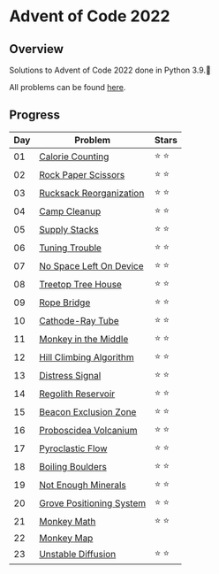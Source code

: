 # Advent of Code 2022

## Overview

Solutions to Advent of Code 2022 done in Python 3.9.:evergreen_tree:

All problems can be found [here](https://adventofcode.com/2022).

## Progress
| Day | Problem | Stars |
| --- | --- | --- |
| 01 | [Calorie Counting](https://adventofcode.com/2022/day/1) | ⭐ ⭐ |
| 02 | [Rock Paper Scissors](https://adventofcode.com/2022/day/2) | ⭐ ⭐ |
| 03 | [Rucksack Reorganization](https://adventofcode.com/2022/day/3) | ⭐ ⭐ |
| 04 | [Camp Cleanup](https://adventofcode.com/2022/day/4) | ⭐ ⭐ |
| 05 | [Supply Stacks](https://adventofcode.com/2022/day/5) | ⭐ ⭐ |
| 06 | [Tuning Trouble](https://adventofcode.com/2022/day/6) | ⭐ ⭐ |
| 07 | [No Space Left On Device](https://adventofcode.com/2022/day/7) | ⭐ ⭐ |
| 08 | [Treetop Tree House](https://adventofcode.com/2022/day/8) | ⭐ ⭐ |
| 09 | [Rope Bridge](https://adventofcode.com/2022/day/9) | ⭐ ⭐ |
| 10 | [Cathode-Ray Tube](https://adventofcode.com/2022/day/10) | ⭐ ⭐ |
| 11 | [Monkey in the Middle](https://adventofcode.com/2022/day/11) | ⭐ ⭐ |
| 12 | [Hill Climbing Algorithm](https://adventofcode.com/2022/day/12) | ⭐ ⭐ |
| 13 | [Distress Signal](https://adventofcode.com/2022/day/13) | ⭐ ⭐ |
| 14 | [Regolith Reservoir](https://adventofcode.com/2022/day/14) | ⭐ ⭐ |
| 15 | [Beacon Exclusion Zone](https://adventofcode.com/2022/day/15) | ⭐ ⭐ |
| 16 | [Proboscidea Volcanium](https://adventofcode.com/2022/day/16) | ⭐ ⭐ |
| 17 | [Pyroclastic Flow](https://adventofcode.com/2022/day/17) | ⭐ ⭐ |
| 18 | [Boiling Boulders](https://adventofcode.com/2022/day/18) | ⭐ ⭐ |
| 19 | [Not Enough Minerals](https://adventofcode.com/2022/day/19) | ⭐ ⭐ |
| 20 | [Grove Positioning System](https://adventofcode.com/2022/day/20) | ⭐ ⭐ |
| 21 | [Monkey Math](https://adventofcode.com/2022/day/21) | ⭐ ⭐ |
| 22 | [Monkey Map](https://adventofcode.com/2022/day/22) | |
| 23 | [Unstable Diffusion](https://adventofcode.com/2022/day/23) | ⭐ ⭐ |
